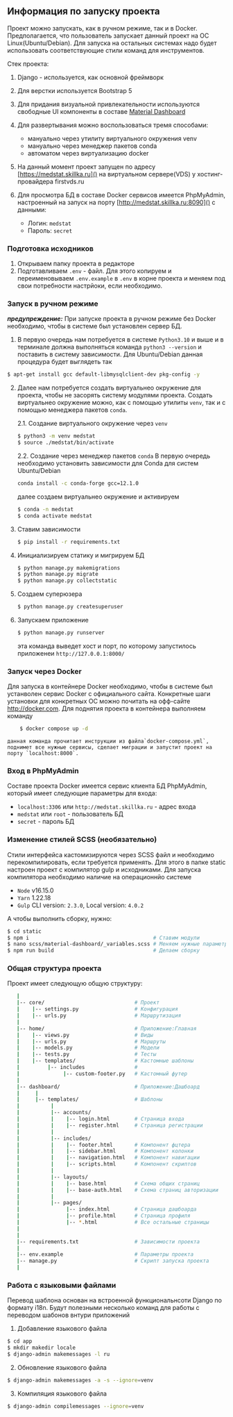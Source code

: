 ## Информация по запуску проекта

Проект можно запускать, как в ручном режиме, так и в Docker. Предполагается, что пользователь запускает данный проект на ОС Linux(Ubuntu/Debian). Для запуска на остальных системах надо будет использовать соответствующие стили команд для инструментов.

Стек проекта:

1. Django - используется, как основной фреймворк
2. Для верстки используется Bootstrap 5
3. Для придания визуальной привлекательности используются свободные UI компоненты в составе [Material Dashboard](https://github.com/creativetimofficial/material-dashboard)
4. Для развертывания можно воспользоваться тремя способами:

   - мануально через утилиту виртуального окружения venv
   - мануально через менеджер пакетов conda
   - автоматом через виртуализацию docker
5. На данный момент проект запущен по адресу [https://medstat.skillka.ru]() на виртуальном сервере(VDS) у хостинг-провайдера firstvds.ru
6. Для просмотра БД в составе Docker сервисов имеется PhpMyAdmin, настроенный на запуск на порту [http://medstat.skillka.ru:8090]() с данными:

   - Логин: `medstat`
   - Пароль:  `secret`

### Подготовка исходников

1. Открываем папку проекта в редакторе
2. Подготавливаем `.env` - файл. Для этого копируем и переименовываем `.env.example` в `.env` в корне проекта и меняем под свои потребности настрйоки, если необходимо.

### Запуск в ручном режиме

**_предупреждение:_** При запуске проекта в ручном режиме без Docker необходимо, чтобы в системе был установлен сервер БД.

1. В первую очередь нам потребуется в системе `Python3.10` и выше и в терминале должна выполняться команда `python3 --version` и поставить в систему зависимости. Для Ubuntu/Debian данная процедура будет выглядеть так

```bash
$ apt-get install gcc default-libmysqlclient-dev pkg-config -y
```

2. Далее нам потребуется создать виртуальнео окружение для проекта, чтобы не засорять систему модулями проекта. Создать виртуальнео окружение можно, как с помощью утилиты `venv`, так и с помощью менеджера пакетов `conda`.

   2.1. Создание виртуального окружение через `venv`

   ```bash
   $ python3 -m venv medstat
   $ source ./medstat/bin/activate
   ```

   2.2. Создание через менеджер пакетов `conda`
   В первую очередь необходимо установить зависимости для Conda для систем Ubuntu/Debian

   ```bash
   conda install -c conda-forge gcc=12.1.0
   ```

   далее создаем виртуальнео окружение и активируем

   ```bash
   $ conda -n medstat
   $ conda activate medstat
   ```
3. Ставим зависимости

   ```bash
   $ pip install -r requirements.txt
   ```
4. Инициализируем статику и мигрируем БД

   ```bash
   $ python manage.py makemigrations
   $ python manage.py migrate
   $ python manage.py collectstatic
   ```
5. Создаем суперюзера

   ```bash
   $ python manage.py createsuperuser
   ```
6. Запускаем приложение

   ```bash
   $ python manage.py runserver
   ```

   эта команда выведет хост и порт, по которому запустилось приложенеи `http://127.0.0.1:8000/`

### Запуск через Docker

Для запуска в контейнере Docker необходимо, чтобы в системе был устанволен сервис Docker с официального сайта. Конкретные шаги установки для конкретных ОС можно почитать на офф-сайте http://docker.com. Для поднятия проекта в контейнера выполняем команду

```bash
    $ docker compose up -d  
```

    данная команда прочитает инструкции из файла`docker-compose.yml`, поднимет все нужные сервисы, сделает миграции и запустит проект на порту `localhost:8000`.

### Вход в PhpMyAdmin

Составе проекта Docker имеется сервис клиента БД PhpMyAdmin, который имеет следующие параметры для входа:

- `localhost:3306` или `http://medstat.skillka.ru` - адрес входа
- `medstat` или `root` - пользователь БД
- `secret` - пароль БД

### Изменение стилей SCSS (необязательно)

Стили интерфейса кастомизируются через SCSS файл и необходимо перекомпилировать, если требуется применять. Для этого в папке static настроен проект с компилятор gulp и исходниками.
Для запуска компилятора необходимо наличие на операционнйо системе

- `Node` v16.15.0
- `Yarn` 1.22.18
- `Gulp` CLI version: `2.3.0`, Local version: `4.0.2`

А чтобы выполнить сборку, нужно:

```bash
$ cd static
$ npm i                                        # Ставим модули
$ nano scss/material-dashboard/_variables.scss # Меняем нужные параметры
$ npm run build                                # Делаем сборку   
```

### Общая структура проекта

Проект имеет следующую общую структуру:

```bash
   |
   |-- core/                             # Проект
   |    |-- settings.py                  # Конфигурация  
   |    |-- urls.py                      # Маршрутизация
   |
   |-- home/                             # Приложение:Главная
   |    |-- views.py                     # Виды
   |    |-- urls.py                      # Маршруты
   |    |-- models.py                    # Модели
   |    |-- tests.py                     # Тесты
   |    |-- templates/                   # Кастомные шаблоны
   |         |-- includes                # 
   |              |-- custom-footer.py   # Кастомный футер
   |
   |-- dashboard/                        # Приложение:Дашбоард
   |     |
   |     |-- templates/                  # Шаблоны
   |          |  
   |          |-- accounts/   
   |          |    |-- login.html        # Страница входа
   |          |    |-- register.html     # Страница регистрации
   |          |
   |          |-- includes/   
   |          |    |-- footer.html       # Компонент фцтера
   |          |    |-- sidebar.html      # Компонент колонки
   |          |    |-- navigation.html   # Компонент навигации
   |          |    |-- scripts.html      # Компонент скриптов
   |          |
   |          |-- layouts/   
   |          |    |-- base.html         # Схема общих страниц
   |          |    |-- base-auth.html    # Схема страниц авторизации
   |          |
   |          |-- pages/   
   |               |-- index.html        # Страница дашбоарда
   |               |-- profile.html      # Страница профиля
   |               |-- *.html            # Все остальные страницы
   |  
   |   
   |-- requirements.txt                  # Зависимости проекта
   |
   |-- env.example                       # Параметры проекта
   |-- manage.py                         # Скрипт запуска проекта
   |
```

### Работа с языковыми файлами

Перевод шаблона основан на встроенной функциональнсоти Django по формату i18n. Будут полезными несколько команд для работы с переводом шабонов внтури приложений

1. Добавление языкового файла

```bash
$ cd app
$ mkdir makedir locale
$ django-admin makemessages -l ru
```

2. Обновление языкового файла

```bash
$ django-admin makemessages -a -s --ignore=venv
```

3. Компиляция языкового файла

```bash
$ django-admin compilemessages --ignore=venv
```
